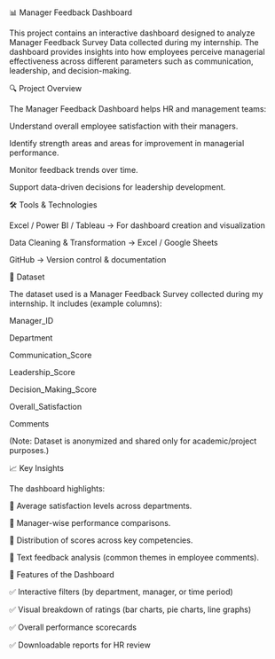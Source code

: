 📊 Manager Feedback Dashboard

This project contains an interactive dashboard designed to analyze Manager Feedback Survey Data collected during my internship. The dashboard provides insights into how employees perceive managerial effectiveness across different parameters such as communication, leadership, and decision-making.

🔍 Project Overview

The Manager Feedback Dashboard helps HR and management teams:

Understand overall employee satisfaction with their managers.

Identify strength areas and areas for improvement in managerial performance.

Monitor feedback trends over time.

Support data-driven decisions for leadership development.

🛠 Tools & Technologies

Excel / Power BI / Tableau → For dashboard creation and visualization

Data Cleaning & Transformation → Excel / Google Sheets

GitHub → Version control & documentation

📂 Dataset

The dataset used is a Manager Feedback Survey collected during my internship.
It includes (example columns):

Manager_ID

Department

Communication_Score

Leadership_Score

Decision_Making_Score

Overall_Satisfaction

Comments

(Note: Dataset is anonymized and shared only for academic/project purposes.)

📈 Key Insights

The dashboard highlights:

📌 Average satisfaction levels across departments.

📌 Manager-wise performance comparisons.

📌 Distribution of scores across key competencies.

📌 Text feedback analysis (common themes in employee comments).

🚀 Features of the Dashboard

✅ Interactive filters (by department, manager, or time period)

✅ Visual breakdown of ratings (bar charts, pie charts, line graphs)

✅ Overall performance scorecards

✅ Downloadable reports for HR review
